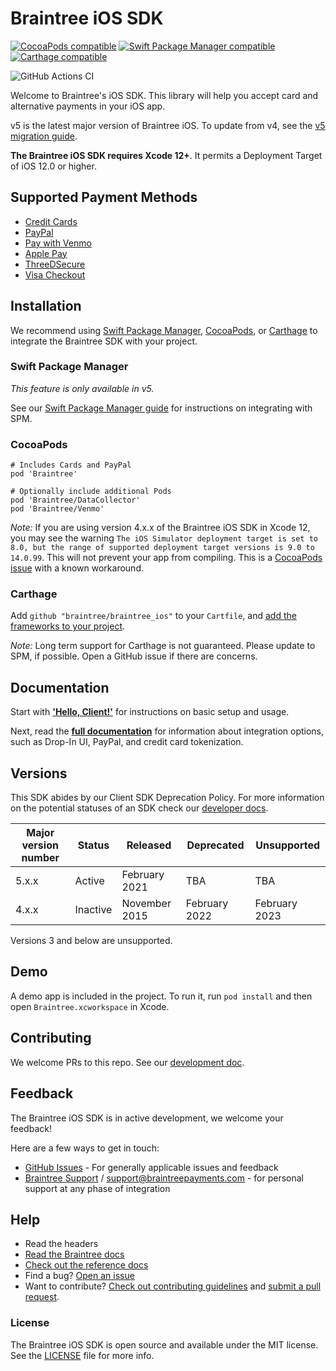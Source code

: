 # Braintree iOS SDK

[![CocoaPods compatible](https://img.shields.io/cocoapods/v/Braintree.svg?style=flat)](https://cocoapods.org/pods/Braintree)
[![Swift Package Manager compatible](https://img.shields.io/badge/SwiftPM-compatible-brightgreen.svg)](https://swift.org/package-manager/)
[![Carthage compatible](https://img.shields.io/badge/Carthage-compatible-4BC51D.svg?style=flat)](https://github.com/Carthage/Carthage)

![GitHub Actions CI](https://github.com/braintree/braintree_ios/workflows/CI/badge.svg)

Welcome to Braintree's iOS SDK. This library will help you accept card and alternative payments in your iOS app.

v5 is the latest major version of Braintree iOS. To update from v4, see the [v5 migration guide](/V5_MIGRATION.md).

**The Braintree iOS SDK requires Xcode 12+**. It permits a Deployment Target of iOS 12.0 or higher.

## Supported Payment Methods

- [Credit Cards](https://developers.braintreepayments.com/guides/credit-cards/overview)
- [PayPal](https://developers.braintreepayments.com/guides/paypal/overview)
- [Pay with Venmo](https://developers.braintreepayments.com/guides/venmo/overview)
- [Apple Pay](https://developers.braintreepayments.com/guides/apple-pay/overview)
- [ThreeDSecure](https://developers.braintreepayments.com/guides/3d-secure/overview)
- [Visa Checkout](https://developers.braintreepayments.com/guides/visa-checkout/overview)

## Installation

We recommend using [Swift Package Manager](https://swift.org/package-manager/), [CocoaPods](https://github.com/CocoaPods/CocoaPods), or [Carthage](https://github.com/Carthage/Carthage) to integrate the Braintree SDK with your project.

### Swift Package Manager
_This feature is only available in v5._

See our [Swift Package Manager guide](/SWIFT_PACKAGE_MANAGER.md) for instructions on integrating with SPM.

### CocoaPods
```
# Includes Cards and PayPal
pod 'Braintree'

# Optionally include additional Pods
pod 'Braintree/DataCollector'
pod 'Braintree/Venmo'
```

*Note:* If you are using version 4.x.x of the Braintree iOS SDK in Xcode 12, you may see the warning `The iOS Simulator deployment target is set to 8.0, but the range of supported deployment target versions is 9.0 to 14.0.99`. This will not prevent your app from compiling. This is a [CocoaPods issue](https://github.com/CocoaPods/CocoaPods/issues/7314) with a known workaround.

### Carthage
Add `github "braintree/braintree_ios"` to your `Cartfile`, and [add the frameworks to your project](https://github.com/Carthage/Carthage#adding-frameworks-to-an-application).

*Note:* Long term support for Carthage is not guaranteed. Please update to SPM, if possible. Open a GitHub issue if there are concerns.

## Documentation

Start with [**'Hello, Client!'**](https://developers.braintreepayments.com/ios/start/hello-client) for instructions on basic setup and usage.

Next, read the [**full documentation**](https://developers.braintreepayments.com/ios/sdk/client) for information about integration options, such as Drop-In UI, PayPal, and credit card tokenization.

## Versions

This SDK abides by our Client SDK Deprecation Policy. For more information on the potential statuses of an SDK check our [developer docs](http://developers.braintreepayments.com/guides/client-sdk/deprecation-policy).

| Major version number | Status | Released | Deprecated | Unsupported |
| -------------------- | ------ | -------- | ---------- | ----------- |
| 5.x.x | Active | February 2021 | TBA | TBA |
| 4.x.x | Inactive | November 2015 | February 2022 | February 2023 |

Versions 3 and below are unsupported.

## Demo

A demo app is included in the project. To run it, run `pod install` and then open `Braintree.xcworkspace` in Xcode.

## Contributing

We welcome PRs to this repo. See our [development doc](DEVELOPMENT.md).

## Feedback

The Braintree iOS SDK is in active development, we welcome your feedback!

Here are a few ways to get in touch:

* [GitHub Issues](https://github.com/braintree/braintree_ios/issues) - For generally applicable issues and feedback
* [Braintree Support](https://articles.braintreepayments.com/) / support@braintreepayments.com - for personal support at any phase of integration

## Help

* Read the headers
* [Read the Braintree docs](https://developers.braintreepayments.com/ios/sdk/client)
* [Check out the reference docs](https://braintree.github.io/braintree_ios/)
* Find a bug? [Open an issue](https://github.com/braintree/braintree_ios/issues)
* Want to contribute? [Check out contributing guidelines](CONTRIBUTING.md) and [submit a pull request](https://help.github.com/articles/creating-a-pull-request).

### License

The Braintree iOS SDK is open source and available under the MIT license. See the [LICENSE](LICENSE) file for more info.
